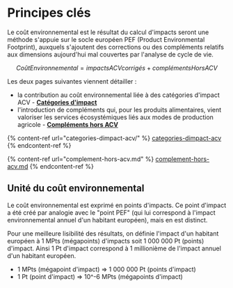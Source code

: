 # Principes clés

Le coût environnemental est le résultat du calcul d'impacts seront une méthode s'appuie sur le socle européen PEF (Product Environmental Footprint), auxquels s'ajoutent des corrections ou des compléments relatifs aux dimensions aujourd'hui mal couvertes par l'analyse de cycle de vie.

$$
Coût Environnemental = impacts ACVcorrigés +compléments HorsACV
$$

Les deux pages suivantes viennent détailler :&#x20;

* la contribution au coût environnemental liée à des catégories d'impact ACV - [**Catégories d'impact**](https://fabrique-numerique.gitbook.io/ecobalyse/alimentaire/cout-environnemental/categories-dimpact-acv)
* l'introduction de compléments qui, pour les produits alimentaires, vient valoriser les services écosystémiques liés aux modes de production agricole - [**Compléments hors ACV**](https://fabrique-numerique.gitbook.io/ecobalyse/alimentaire/cout-environnemental/complement-hors-acv)&#x20;

{% content-ref url="categories-dimpact-acv/" %}
[categories-dimpact-acv](categories-dimpact-acv/)
{% endcontent-ref %}

{% content-ref url="complement-hors-acv.md" %}
[complement-hors-acv.md](complement-hors-acv.md)
{% endcontent-ref %}

## Unité du coût environnemental

Le coût environnemental est exprimé en points d'impacts. Ce point d'impact a été créé par analogie avec le "point PEF" (qui lui correspond à l'impact environnemental annuel d'un habitant européen), mais en est distinct.

Pour une meilleure lisibilité des résultats, on définie l'impact d'un habitant européen à 1 MPts (mégapoints) d'impacts soit 1 000 000 Pt (points) d'impact. Ainsi 1 Pt d'impact correspond à 1 millionième de l'impact annuel d'un habitant européen.

* 1  MPts (mégapoint d'impact) => 1 000 000 Pt (points d'impact)
* 1 Pt (point d'impact) => 10^-6 MPts (mégapoints d'impact)
